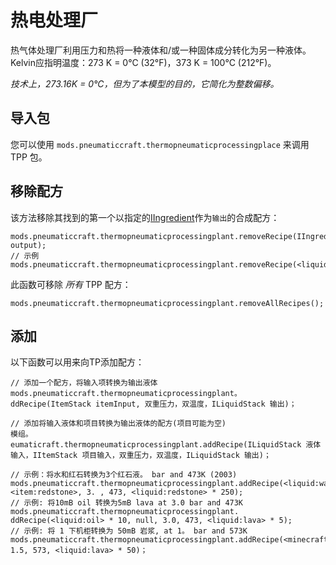 # 热电处理厂

热气体处理厂利用压力和热将一种液体和/或一种固体成分转化为另一种液体。 Kelvin应指明温度：273 K = 0°C (32°F)，373 K = 100°C (212°F)。

*技术上，273.16K = 0°C，但为了本模型的目的，它简化为整数偏移。*

## 导入包

您可以使用 `mods.pneumaticcraft.thermopneumaticprocessingplace` 来调用 TPP 包。

## 移除配方

该方法移除其找到的第一个以指定的[IIngredient](/Vanilla/Variable_Types/IIngredient/)作为`输出`的合成配方：

```zenscript
mods.pneumaticcraft.thermopneumaticprocessingplant.removeRecipe(IIngredient output);
// 示例
mods.pneumaticcraft.thermopneumaticprocessingplant.removeRecipe(<liquid:lpg>);
```

此函数可移除 *所有* TPP 配方：

```zenscript
mods.pneumaticcraft.thermopneumaticprocessingplant.removeAllRecipes();
```

## 添加

以下函数可以用来向TP添加配方：

```zenscript
// 添加一个配方，将输入项转换为输出液体
mods.pneumaticcraft.thermopneumaticprocessingplant。 ddRecipe(ItemStack itemInput, 双重压力，双温度，ILiquidStack 输出)；

// 添加将输入液体和项目转换为输出液体的配方(项目可能为空)
模组。 eumaticraft.thermopneumaticprocessingplant.addRecipe(ILiquidStack 液体输入，IItemStack 项目输入，双重压力，双温度，ILiquidStack 输出)；

// 示例：将水和红石转换为3个红石液。 bar and 473K (2003)
mods.pneumaticcraft.thermopneumaticprocessingplant.addRecipe(<liquid:water>, <item:redstone>, 3. , 473, <liquid:redstone> * 250);
// 示例: 将10mB oil 转换为5mB lava at 3.0 bar and 473K
mods.pneumaticcraft.thermopneumaticprocessingplant. ddRecipe(<liquid:oil> * 10, null, 3.0, 473, <liquid:lava> * 5);
// 示例: 将 1 下机柜转换为 50mB 岩浆, at 1。 bar and 573K
mods.pneumaticcraft.thermopneumaticprocessingplant.addRecipe(<minecraft:netherrack>, 1.5, 573, <liquid:lava> * 50)；
```